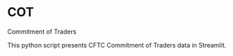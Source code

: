 # COT
 Commitment of Traders

This python script presents CFTC Commitment of Traders data in Streamlit.
